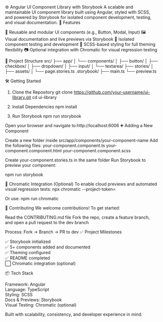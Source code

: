 ⚙️ Angular UI Component Library with Storybook
A scalable and maintainable UI component library built using Angular, styled with SCSS, and powered by Storybook for isolated component development, testing, and visual documentation.
📌 Features

🧩 Reusable and modular UI components (e.g., Button, Modal, Input)
🖼️ Visual documentation and live previews via Storybook
🧪 Isolated component testing and development
🎨 SCSS-based styling for full theming flexibility
📷 Optional integration with Chromatic for visual regression testing

📁 Project Structure
src/
├── app/
│   └── components/
│       ├── button/
│       ├── checkbox/
│       ├── dropdown/
│       ├── input/
│       └── textarea/
├── stories/
│   ├── assets/
│   └── page.stories.ts
.storybook/
├── main.ts
└── preview.ts

🛠️ Getting Started
1. Clone the Repository
git clone https://github.com/your-username/ui-library.git
cd ui-library

2. Install Dependencies
npm install

3. Run Storybook
npm run storybook

Open your browser and navigate to:http://localhost:6006
➕ Adding a New Component

Create a new folder inside src/app/components/your-component-name
Add the following files:
your-component.component.ts
your-component.component.html
your-component.component.scss


Create your-component.stories.ts in the same folder
Run Storybook to preview your component:

npm run storybook

📸 Chromatic Integration (Optional)
To enable cloud previews and automated visual regression tests:
npx chromatic --project-token=<your-token>

Or use:
npm run chromatic

🙌 Contributing
We welcome contributions! To get started:

Read the CONTRIBUTING.md file
Fork the repo, create a feature branch, and open a pull request to the dev branch

Process: Fork → Branch → PR to dev
✅ Project Milestones

✅ Storybook initialized  
✅ 5+ components added and documented  
✅ Theming configured  
✅ README completed  
⬜ Chromatic integration (optional)

📦 Tech Stack

Framework: Angular  
Language: TypeScript  
Styling: SCSS  
Docs & Previews: Storybook  
Visual Testing: Chromatic (optional)


Built with scalability, consistency, and developer experience in mind.
